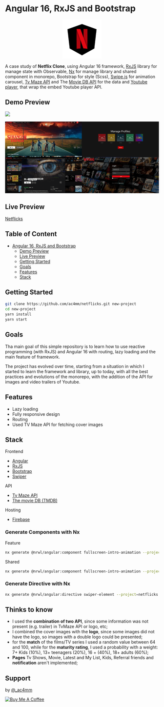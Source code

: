 # Angular 16, RxJS and Bootstrap

<p align="center">
  <img alt="angular-netflicks-logo" src="meta-assets/angular_netflicks_logo.png" width="128" height="128" />
</p>

A case study of **Netflix Clone**, using Angular 16 framework, 
[RxJS](https://rxjs.dev/) library for manage state with Observable, 
[Nx](https://nx.dev/) for manage library and shared component in monorepo, 
Bootstrap for style (Scss), [Swipe.js](https://swiperjs.com/) for animation carousel, 
[Tv Maze API](https://www.tvmaze.com/api) and The [Movie DB API](https://developer.themoviedb.org/reference/intro/getting-started) for the data and [Youtube player](https://github.com/angular/components/blob/main/src/youtube-player/README.md), 
that wrap the embed Youtube player API.



## Demo Preview

![](meta-assets/demo-netflicks.gif)

![ScreenShot](meta-assets/templates-example.png)
<br />

## Live Preview
[Netflicks](https://netflicks-6c8b7.web.app)

## Table of Content
- [Angular 16, RxJS and Bootstrap](#angular-16-rxjs-and-bootstrap)
  - [Demo Preview](#demo-preview)
  - [Live Preview](#live-preview)
  - [Getting Started](#getting-started)
  - [Goals](#goals)
  - [Features](#features)
  - [Stack](#stack)


## Getting Started

```bash
git clone https://github.com/ac4mm/netflicks.git new-project
cd new-project
yarn install
yarn start
```

## Goals
Tha main goal of this simple repository is to learn how to use reactive programming (with RxJS) 
and Angular 16 with routing, lazy loading and the main feature of framework.

The project has evolved over time, starting from a situation in which I started to learn the framework and library, 
up to today, with all the best practices and evolutions of the monorepo, with the addition of the API for images and video trailers of Youtube.

## Features
- Lazy loading
- Fully responsive design
- Routing
- Used TV Maze API for fetching cover images


## Stack
Frontend
- [Angular](https://angular.io/)
- [RxJS](https://rxjs.dev/)
- [Bootstrap](https://getbootstrap.com/)
- [Swiper](https://swiperjs.com/)

API
- [Tv Maze API](https://www.tvmaze.com/api)
- [The movie DB (TMDB)](https://www.themoviedb.org/)

Hosting
- [Firebase](https://firebase.google.com/)

### Generate Components with Nx

Feature
```bash
nx generate @nrwl/angular:component fullscreen-intro-animation --project=netflicks --module=libs-feature --path=libs/feature/src/lib --export=true --style=scss

```

Shared
```bash
nx generate @nrwl/angular:component fullscreen-intro-animation --project=netflicks --module=shared --path=libs/shared/src/lib/components --export=true --style=scss    

```

### Generate Directive with Nx

```bash
nx generate @nrwl/angular:directive swiper-element --project=netflicks  --path=libs/shared/src/lib/directive

```

## Thinks to know
- I used the **combination of two API**, since some information was not present (e.g. trailer) in TvMaze API or logo, etc;
- I combined the cover images with the **logo**, since some images did not have the logo, so images with a double logo could be presented;
- for the **match** of the films/TV series I used a random value between 64 and 100, while for the **maturity rating**, I used a probability with a weight: 7+ Kids (10%), 13+ teenagers (20%), 16 + (40%), 18+ adults (60%);
- **Pages** Tv Shows, Movie, Latest and My List, Kids, Referral friends and **notification** aren't implemented;

## Support
by [@_ac4mm](https://twitter.com/_ac4mm)

<a href="https://www.buymeacoffee.com/ac4mm" target="_blank"><img src="https://cdn.buymeacoffee.com/buttons/v2/default-red.png" alt="Buy Me A Coffee" height="34" ></a>





